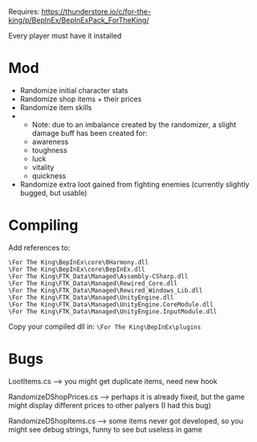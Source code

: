 Requires: https://thunderstore.io/c/for-the-king/p/BepInEx/BepInExPack_ForTheKing/

Every player must have it installed

# Mod
* Randomize initial character stats
* Randomize shop items + their prices
* Randomize item skills
* * Note: due to an imbalance created by the randomizer, a slight damage buff has been created for:
  * awareness
  * toughness
  * luck
  * vitality
  * quickness
* Randomize extra loot gained from fighting enemies (currently slightly bugged, but usable)



# Compiling

Add references to:
```
\For The King\BepInEx\core\0Harmony.dll
\For The King\BepInEx\core\BepInEx.dll
\For The King\FTK_Data\Managed\Assembly-CSharp.dll
\For The King\FTK_Data\Managed\Rewired_Core.dll
\For The King\FTK_Data\Managed\Rewired_Windows_Lib.dll
\For The King\FTK_Data\Managed\UnityEngine.dll
\For The King\FTK_Data\Managed\UnityEngine.CoreModule.dll
\For The King\FTK_Data\Managed\UnityEngine.InputModule.dll
```

Copy your compiled dll in:
``\For The King\BepInEx\plugins``


# Bugs

LootItems.cs --> you might get duplicate items, need new hook

RandomizeDShopPrices.cs --> perhaps it is already fixed, but the game might display different prices to other palyers (I had this bug)

RandomizeDShopItems.cs --> some items never got developed, so you might see debug strings, funny to see but useless in game
